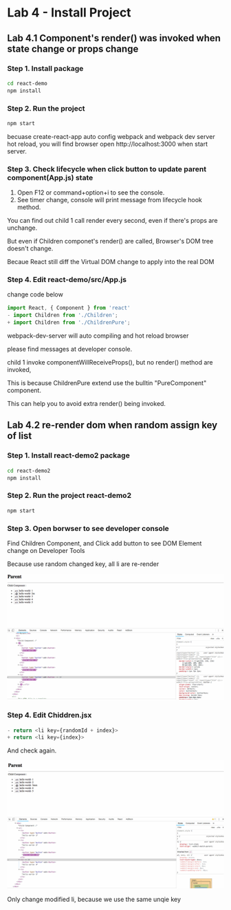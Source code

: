 # Lab 4 - Install Project

## Lab 4.1 Component's render() was invoked when state change or props change

### Step 1. Install package

```bash
cd react-demo
npm install
```

### Step 2. Run the project

```bash
npm start
```

becuase create-react-app auto config webpack and webpack dev server hot reload,
you will find browser open http://localhost:3000 when start server.

### Step 3. Check lifecycle when click button to update parent component(App.js) state

1. Open F12 or command+option+i to see the console.
2. See timer change, console will print message from lifecycle hook method.

You can find out child 1 call render every second, even if there's props are unchange.

But even if Children componet's render() are called, Browser's DOM tree doesn't change.

Becaue React still diff the Virtual DOM change to apply into the real DOM

### Step 4. Edit react-demo/src/App.js

change code below

```js
import React, { Component } from 'react'
- import Children from './Children';
+ import Children from './ChildrenPure';
```

webpack-dev-server will auto compiling and hot reload browser

please find messages at developer console.

child 1 invoke componentWillReceiveProps(), but no render() method are invoked,

This is because ChildrenPure extend use the bulltin "PureComponent" component.

This can help you to avoid extra render() being invoked.

## Lab 4.2 re-render dom when random assign key of list

### Step 1. Install react-demo2 package

```bash
cd react-demo2
npm install
```

### Step 2. Run the project react-demo2

```bash
npm start
```

### Step 3. Open borwser to see developer console

Find Children Component, and Click add button to see DOM Element change on Developer Tools

Because use random changed key, all li are re-render

![Random key change dom tree](react_lab4_list.gif)

### Step 4. Edit Chiddren.jsx

```js
- return <li key={randomId + index}>
+ return <li key={index}>

```

And check again.

![Random key change dom tree](react_lab4_list_key.gif)

Only change modified li, because we use the same unqie key